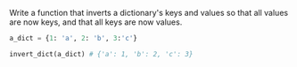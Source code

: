 Write a function that inverts a dictionary's keys and values so that all values are now keys, and that all keys are now values. 

```python
a_dict = {1: 'a', 2: 'b', 3:'c'}

invert_dict(a_dict) # {'a': 1, 'b': 2, 'c': 3}
```